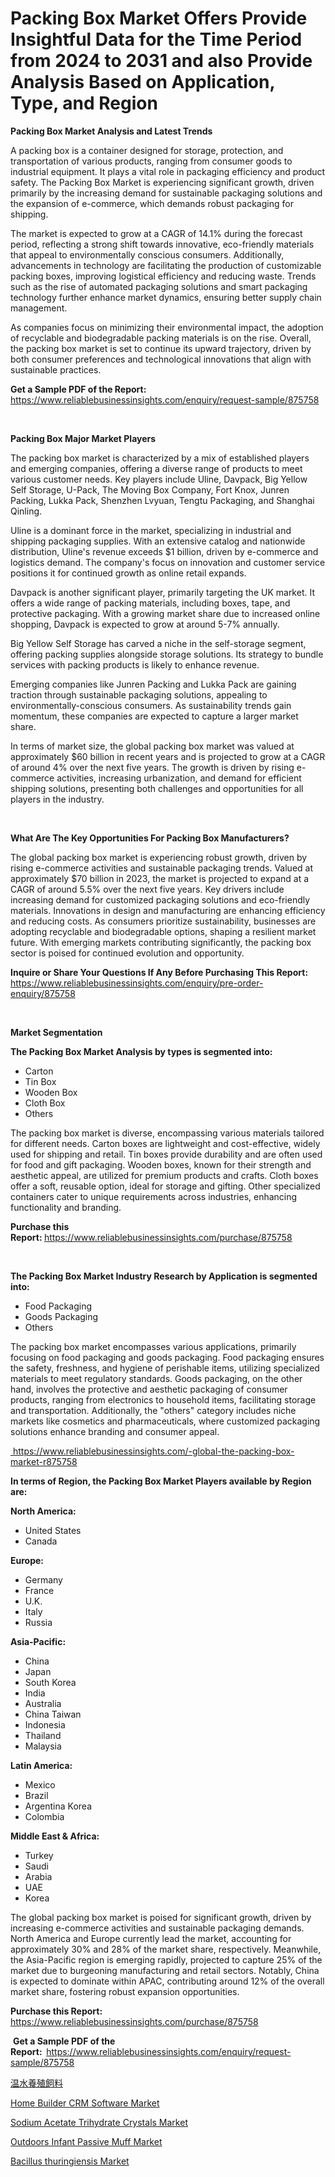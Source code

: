 <p><h1>Packing Box Market Offers Provide Insightful Data for the Time Period from 2024 to 2031 and also Provide Analysis Based on Application, Type, and Region</h1></p><p><strong>Packing Box Market Analysis and Latest Trends</strong></p>
<p><p>A packing box is a container designed for storage, protection, and transportation of various products, ranging from consumer goods to industrial equipment. It plays a vital role in packaging efficiency and product safety. The Packing Box Market is experiencing significant growth, driven primarily by the increasing demand for sustainable packaging solutions and the expansion of e-commerce, which demands robust packaging for shipping.</p><p>The market is expected to grow at a CAGR of 14.1% during the forecast period, reflecting a strong shift towards innovative, eco-friendly materials that appeal to environmentally conscious consumers. Additionally, advancements in technology are facilitating the production of customizable packing boxes, improving logistical efficiency and reducing waste. Trends such as the rise of automated packaging solutions and smart packaging technology further enhance market dynamics, ensuring better supply chain management. </p><p>As companies focus on minimizing their environmental impact, the adoption of recyclable and biodegradable packing materials is on the rise. Overall, the packing box market is set to continue its upward trajectory, driven by both consumer preferences and technological innovations that align with sustainable practices.</p></p>
<p><strong>Get a Sample PDF of the Report:&nbsp;</strong> <a href="https://www.reliablebusinessinsights.com/enquiry/request-sample/875758">https://www.reliablebusinessinsights.com/enquiry/request-sample/875758</a></p>
<p>&nbsp;</p>
<p><strong>Packing Box Major Market Players</strong></p>
<p><p>The packing box market is characterized by a mix of established players and emerging companies, offering a diverse range of products to meet various customer needs. Key players include Uline, Davpack, Big Yellow Self Storage, U-Pack, The Moving Box Company, Fort Knox, Junren Packing, Lukka Pack, Shenzhen Lvyuan, Tengtu Packaging, and Shanghai Qinling.</p><p>Uline is a dominant force in the market, specializing in industrial and shipping packaging supplies. With an extensive catalog and nationwide distribution, Uline's revenue exceeds $1 billion, driven by e-commerce and logistics demand. The company's focus on innovation and customer service positions it for continued growth as online retail expands.</p><p>Davpack is another significant player, primarily targeting the UK market. It offers a wide range of packing materials, including boxes, tape, and protective packaging. With a growing market share due to increased online shopping, Davpack is expected to grow at around 5-7% annually.</p><p>Big Yellow Self Storage has carved a niche in the self-storage segment, offering packing supplies alongside storage solutions. Its strategy to bundle services with packing products is likely to enhance revenue.</p><p>Emerging companies like Junren Packing and Lukka Pack are gaining traction through sustainable packaging solutions, appealing to environmentally-conscious consumers. As sustainability trends gain momentum, these companies are expected to capture a larger market share.</p><p>In terms of market size, the global packing box market was valued at approximately $60 billion in recent years and is projected to grow at a CAGR of around 4% over the next five years. The growth is driven by rising e-commerce activities, increasing urbanization, and demand for efficient shipping solutions, presenting both challenges and opportunities for all players in the industry.</p></p>
<p>&nbsp;</p>
<p><strong>What Are The Key Opportunities For Packing Box Manufacturers?</strong></p>
<p><p>The global packing box market is experiencing robust growth, driven by rising e-commerce activities and sustainable packaging trends. Valued at approximately $70 billion in 2023, the market is projected to expand at a CAGR of around 5.5% over the next five years. Key drivers include increasing demand for customized packaging solutions and eco-friendly materials. Innovations in design and manufacturing are enhancing efficiency and reducing costs. As consumers prioritize sustainability, businesses are adopting recyclable and biodegradable options, shaping a resilient market future. With emerging markets contributing significantly, the packing box sector is poised for continued evolution and opportunity.</p></p>
<p><strong>Inquire or Share Your Questions If Any Before Purchasing This Report:</strong> <a href="https://www.reliablebusinessinsights.com/enquiry/pre-order-enquiry/875758">https://www.reliablebusinessinsights.com/enquiry/pre-order-enquiry/875758</a></p>
<p>&nbsp;</p>
<p><strong>Market Segmentation</strong></p>
<p><strong>The Packing Box Market Analysis by types is segmented into:</strong></p>
<p><ul><li>Carton</li><li>Tin Box</li><li>Wooden Box</li><li>Cloth Box</li><li>Others</li></ul></p>
<p><p>The packing box market is diverse, encompassing various materials tailored for different needs. Carton boxes are lightweight and cost-effective, widely used for shipping and retail. Tin boxes provide durability and are often used for food and gift packaging. Wooden boxes, known for their strength and aesthetic appeal, are utilized for premium products and crafts. Cloth boxes offer a soft, reusable option, ideal for storage and gifting. Other specialized containers cater to unique requirements across industries, enhancing functionality and branding.</p></p>
<p><strong>Purchase this Report:&nbsp;</strong><a href="https://www.reliablebusinessinsights.com/purchase/875758">https://www.reliablebusinessinsights.com/purchase/875758</a></p>
<p>&nbsp;</p>
<p><strong>The Packing Box Market Industry Research by Application is segmented into:</strong></p>
<p><ul><li>Food Packaging</li><li>Goods Packaging</li><li>Others</li></ul></p>
<p><p>The packing box market encompasses various applications, primarily focusing on food packaging and goods packaging. Food packaging ensures the safety, freshness, and hygiene of perishable items, utilizing specialized materials to meet regulatory standards. Goods packaging, on the other hand, involves the protective and aesthetic packaging of consumer products, ranging from electronics to household items, facilitating storage and transportation. Additionally, the "others" category includes niche markets like cosmetics and pharmaceuticals, where customized packaging solutions enhance branding and consumer appeal.</p></p>
<p><a href="https://www.reliablebusinessinsights.com/-global-the-packing-box-market-r875758">&nbsp;https://www.reliablebusinessinsights.com/-global-the-packing-box-market-r875758</a></p>
<p><strong>In terms of Region, the Packing Box Market Players available by Region are:</strong></p>
<p>
    <p> <strong> North America: </strong>
        <ul>
            <li>United States</li>
            <li>Canada</li>
        </ul>
        </p> 
    <p> <strong> Europe: </strong>
        <ul>
            <li>Germany</li>
            <li>France</li>
            <li>U.K.</li>
            <li>Italy</li>
            <li>Russia</li>
        </ul>
        </p> 
    <p> <strong> Asia-Pacific: </strong>
        <ul>
            <li>China</li>
            <li>Japan</li>
            <li>South Korea</li>
            <li>India</li>
            <li>Australia</li>
            <li>China Taiwan</li>
            <li>Indonesia</li>
            <li>Thailand</li>
            <li>Malaysia</li>
        </ul>
        </p> 
    <p> <strong> Latin America: </strong>
        <ul>
            <li>Mexico</li>
            <li>Brazil</li>
            <li>Argentina Korea</li>
            <li>Colombia</li>
        </ul>
        </p> 
    <p> <strong> Middle East & Africa: </strong>
        <ul>
            <li>Turkey</li>
            <li>Saudi</li>
            <li>Arabia</li>
            <li>UAE</li>
            <li>Korea</li>
        </ul>
    </p>
    </p>
<p><p>The global packing box market is poised for significant growth, driven by increasing e-commerce activities and sustainable packaging demands. North America and Europe currently lead the market, accounting for approximately 30% and 28% of the market share, respectively. Meanwhile, the Asia-Pacific region is emerging rapidly, projected to capture 25% of the market due to burgeoning manufacturing and retail sectors. Notably, China is expected to dominate within APAC, contributing around 12% of the overall market share, fostering robust expansion opportunities.</p></p>
<p><strong>Purchase this Report: </strong><a href="https://www.reliablebusinessinsights.com/purchase/875758">https://www.reliablebusinessinsights.com/purchase/875758</a></p>
<p>&nbsp;<strong>Get a Sample PDF of the Report:&nbsp;&nbsp;</strong><a href="https://www.reliablebusinessinsights.com/enquiry/request-sample/875758">https://www.reliablebusinessinsights.com/enquiry/request-sample/875758</a></p>
<p><strong></strong></p>
<p><p><a href="https://medium.com/@billyarton5656871/warm-water-aquaculture-feed-market-%E3%81%AF-%E3%82%B3%E3%82%B9%E3%83%88%E7%AE%A1%E7%90%86%E3%81%A8%E5%8A%B9%E7%8E%87%E5%90%91%E4%B8%8A%E3%82%92%E5%84%AA%E5%85%88%E3%81%97%E3%81%BE%E3%81%99-%E3%81%95%E3%82%89%E3%81%AB-%E5%A0%B1%E5%91%8A%E6%9B%B8%E3%81%AF%E5%B8%82%E5%A0%B4%E3%81%AE%E9%9C%80%E8%A6%81%E9%9D%A2%E3%81%A8%E4%BE%9B%E7%B5%A6%E9%9D%A2%E3%81%AE%E4%B8%A1%E6%96%B9%E3%82%92%E3%82%AB%E3%83%90%E3%83%BC%E3%81%97%E3%81%A6%E3%81%84%E3%81%BE%E3%81%99-warm-water-9b6411c7fed5?postPublishedType=initial">温水養殖飼料</a></p><p><a href="https://www.linkedin.com/pulse/what-factors-influence-home-builder-crm-software-market-i4cre?trackingId=eyX2%2Fwa6RqOAOmzorVd6Vw%3D%3D">Home Builder CRM Software Market</a></p><p><a href="https://issuu.com/reportprime-2/docs/sodium-acetate-trihydrate-crystals-_cdedd06ce28dc6">Sodium Acetate Trihydrate Crystals Market</a></p><p><a href="https://github.com/MegiBogdani1953/Market-Research-Report-List-1/blob/main/outdoors-infant-passive-muff-market.md">Outdoors Infant Passive Muff Market</a></p><p><a href="https://medium.com/@annahawkins697/the-market-study-covers-the-bacillus-thuringiensis-market-across-various-segments-a2493cb2cb52">Bacillus thuringiensis Market</a></p></p>